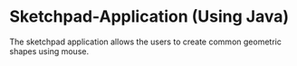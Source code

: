 
# Sketchpad-Application (Using Java)

The sketchpad application allows the users to create common geometric shapes using mouse.
